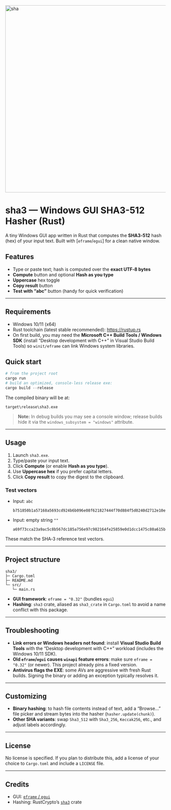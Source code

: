 

<img width="745" height="586" alt="sha" src="https://github.com/user-attachments/assets/7f68cc06-cbef-4c59-986b-b02253113fd2" />






# sha3 — Windows GUI SHA3-512 Hasher (Rust)

A tiny Windows GUI app written in Rust that computes the **SHA3‑512** hash (hex) of your input text.
Built with [`eframe`/`egui`] for a clean native window.

## Features
- Type or paste text; hash is computed over the **exact UTF‑8 bytes**
- **Compute** button and optional **Hash as you type**
- **Uppercase** hex toggle
- **Copy result** button
- **Test with “abc”** button (handy for quick verification)

---

## Requirements
- Windows 10/11 (x64)
- Rust toolchain (latest stable recommended): https://rustup.rs
- On first build, you may need the **Microsoft C++ Build Tools / Windows SDK** (install “Desktop development with C++” in Visual Studio Build Tools) so `winit/eframe` can link Windows system libraries.

## Quick start

```powershell
# from the project root
cargo run
# build an optimized, console-less release exe:
cargo build --release
```

The compiled binary will be at:

```text
target\release\sha3.exe
```

> **Note:** In debug builds you may see a console window; release builds hide it via the
> `windows_subsystem = "windows"` attribute.

---

## Usage

1. Launch `sha3.exe`.
2. Type/paste your input text.
3. Click **Compute** (or enable **Hash as you type**).
4. Use **Uppercase hex** if you prefer capital letters.
5. Click **Copy result** to copy the digest to the clipboard.

### Test vectors

- Input: `abc`
  ```
  b751850b1a57168a5693cd924b6b096e08f621827444f70d884f5d0240d2712e10e116e9192af3c91a7ec57647e3934057340b4cf408d5a56592f8274eec53f0
  ```
- Input: empty string `""`
  ```
  a69f73cca23a9ac5c8b567dc185a756e97c982164fe25859e0d1dcc1475c80a615b2123af1f5f94c11e3e9402c3ac558f500199d95b6d3e301758586281dcd26
  ```

These match the SHA‑3 reference test vectors.

---

## Project structure

```text
sha3/
├─ Cargo.toml
├─ README.md
└─ src/
   └─ main.rs
```

- **GUI framework**: `eframe = "0.32"` (bundles `egui`)
- **Hashing**: `sha3` crate, aliased as `sha3_crate` in `Cargo.toml` to avoid a name conflict with this package.

---

## Troubleshooting

- **Link errors or Windows headers not found**: install **Visual Studio Build Tools** with the “Desktop development with C++” workload (includes the Windows 10/11 SDK).
- **Old `eframe`/`egui` causes `winapi` feature errors**: make sure `eframe = "0.32"` (or newer). This project already pins a fixed version.
- **Antivirus flags the EXE**: some AVs are aggressive with fresh Rust builds. Signing the binary or adding an exception typically resolves it.

---

## Customizing

- **Binary hashing**: to hash file contents instead of text, add a “Browse…” file picker and stream bytes into the hasher (`hasher.update(chunk)`).
- **Other SHA variants**: swap `Sha3_512` with `Sha3_256`, `Keccak256`, etc., and adjust labels accordingly.

---

## License
No license is specified. If you plan to distribute this, add a license of your choice to `Cargo.toml` and include a `LICENSE` file.

---

## Credits
- GUI: [`eframe` / `egui`]
- Hashing: RustCrypto’s [`sha3`] crate

[`eframe` / `egui`]: https://github.com/emilk/egui
[`sha3`]: https://github.com/RustCrypto/hashes
